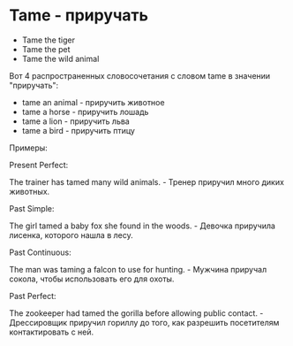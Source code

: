 # Tame - приручать




- Tame the tiger
- Tame the pet
- Tame the wild animal

Вот 4 распространенных словосочетания с словом tame в значении "приручать":

- tame an animal - приручить животное
- tame a horse - приручить лошадь
- tame a lion - приручить льва
- tame a bird - приручить птицу

Примеры:

Present Perfect:

The trainer has tamed many wild animals. - Тренер приручил много диких животных.

Past Simple:

The girl tamed a baby fox she found in the woods. - Девочка приручила лисенка, которого нашла в лесу.

Past Continuous:

The man was taming a falcon to use for hunting. - Мужчина приручал сокола, чтобы использовать его для охоты.

Past Perfect:

The zookeeper had tamed the gorilla before allowing public contact. - Дрессировщик приручил гориллу до того, как разрешить посетителям контактировать с ней.